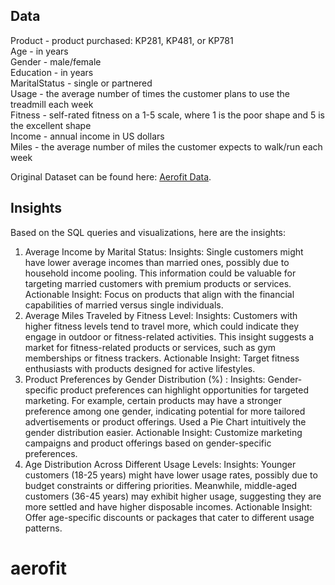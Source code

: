 ## Data 

Product - product purchased: KP281, KP481, or KP781  
Age - in years  
Gender - male/female  
Education - in years  
MaritalStatus - single or partnered  
Usage - the average number of times the customer plans to use the treadmill each week  
Fitness - self-rated fitness on a 1-5 scale, where 1 is the poor shape and 5 is the excellent shape  
Income - annual income in US dollars  
Miles - the average number of miles the customer expects to walk/run each week  

Original Dataset can be found here: [Aerofit Data](https://github.com/J-Data-Guy/Aerofit_Project).

## Insights

Based on the SQL queries and visualizations, here are the insights:

1. Average Income by Marital Status:
Insights: Single customers might have lower average incomes than married ones, possibly due to household income pooling. This information could be valuable for targeting married customers with premium products or services.
Actionable Insight: Focus on products that align with the financial capabilities of married versus single individuals.
2. Average Miles Traveled by Fitness Level:
Insights: Customers with higher fitness levels tend to travel more, which could indicate they engage in outdoor or fitness-related activities. This insight suggests a market for fitness-related products or services, such as gym memberships or fitness trackers.
Actionable Insight: Target fitness enthusiasts with products designed for active lifestyles.
3. Product Preferences by Gender Distribution (%) :
Insights: Gender-specific product preferences can highlight opportunities for targeted marketing. For example, certain products may have a stronger preference among one gender, indicating potential for more tailored advertisements or product offerings. Used a Pie Chart intuitively the gender distribution easier.
Actionable Insight: Customize marketing campaigns and product offerings based on gender-specific preferences.
4. Age Distribution Across Different Usage Levels:
Insights: Younger customers (18-25 years) might have lower usage rates, possibly due to budget constraints or differing priorities. Meanwhile, middle-aged customers (36-45 years) may exhibit higher usage, suggesting they are more settled and have higher disposable incomes.
Actionable Insight: Offer age-specific discounts or packages that cater to different usage patterns.


# aerofit
